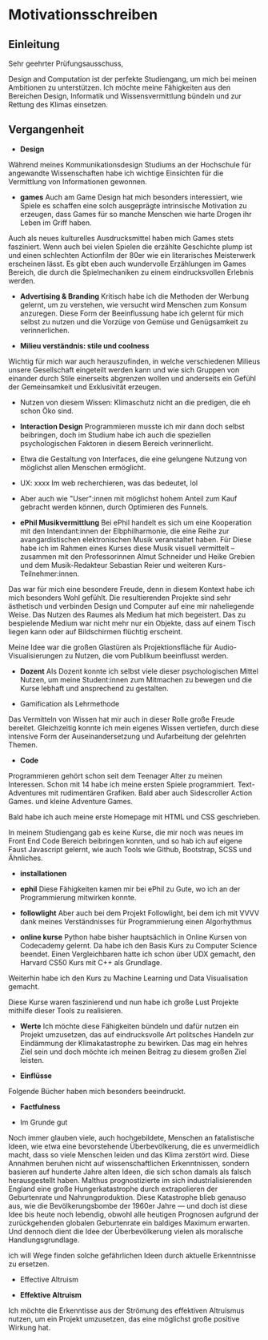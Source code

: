 
<!---

# notizen

## Ich will was lernen und umsetzen

## ich habe grundlagen

## muss nicht alles weltbewegend sein

## Dozent: In Rezipient hineinversetzen können

## LISTE MACHEN MIT KURSEN: Seelische Blockade überwinden

- Kursheft (vorhanden)

- Bachelor Zeugnis (eh notwendig)

- Arbeitserfahrung

- Projekte bei Airbus, DLR, KID, CLD

- Mir fällt sonst nur ein, was ich nicht gemacht habe

  

--->

# Motivationsschreiben

## Einleitung

Sehr geehrter Prüfungsausschuss,

Design and Computation ist der perfekte Studiengang, um mich bei meinen Ambitionen zu unterstützen. Ich möchte meine Fähigkeiten aus den Bereichen Design, Informatik und Wissensvermittlung bündeln und zur Rettung des Klimas einsetzen.

  

## Vergangenheit

-  **Design**

Während meines Kommunikationsdesign Studiums an der Hochschule für angewandte Wissenschaften habe ich wichtige Einsichten für die Vermittlung von Informationen gewonnen.

- **games** Auch am Game Design hat mich besonders interessiert, wie Spiele es schaffen eine solch ausgeprägte intrinsische Motivation zu erzeugen, dass Games für so manche Menschen wie harte Drogen ihr Leben im Griff haben.

Auch als neues kulturelles Ausdrucksmittel haben mich Games stets fasziniert. Wenn auch bei vielen Spielen die erzählte Geschichte plump ist und einen schlechten Actionfilm der 80er wie ein literarisches Meisterwerk erscheinen lässt. Es gibt eben auch wundervolle Erzählungen im Games Bereich, die durch die Spielmechaniken zu einem eindrucksvollen Erlebnis werden.

- **Advertising & Branding** Kritisch habe ich die Methoden der Werbung gelernt, um zu verstehen, wie versucht wird Menschen zum Konsum anzuregen. Diese Form der Beeinflussung habe ich gelernt für mich selbst zu nutzen und die Vorzüge von Gemüse und Genügsamkeit zu verinnerlichen.

- **Milieu verständnis: stile und coolness**

Wichtig für mich war auch herauszufinden, in welche verschiedenen Milieus unsere Gesellschaft eingeteilt werden kann und wie sich Gruppen von einander durch Stile einerseits abgrenzen wollen und anderseits ein Gefühl der Gemeinsamkeit und Exklusivität erzeugen.

- Nutzen von diesem Wissen: Klimaschutz nicht an die predigen, die eh schon Öko sind.

<!---

- archetypen

- typo

--->

-  **Interaction Design** Programmieren musste ich mir dann doch selbst beibringen, doch im Studium habe ich auch die speziellen psychologischen Faktoren in diesem Bereich verinnerlicht.

- Etwa die Gestaltung von Interfaces, die eine gelungene Nutzung von möglichst allen Menschen ermöglicht.

- UX: xxxx Im web recherchieren, was das bedeutet, lol

- Aber auch wie "User":innen mit möglichst hohem Anteil zum Kauf gebracht werden können, durch Optimieren des Funnels.

-  **ePhil Musikvermittlung** Bei ePhil handelt es sich um eine Kooperation mit den Intendant:innen der Elbphilharmonie, die eine Reihe zur avangardistischen elektronischen Musik veranstaltet haben. Für Diese habe ich im Rahmen eines Kurses diese Musik visuell vermittelt – zusammen mit den Professorinnen Almut Schneider und Heike Grebien und dem Musik-Redakteur Sebastian Reier und weiteren Kurs-Teilnehmer:innen.

Das war für mich eine besondere Freude, denn in diesem Kontext habe ich mich besonders Wohl gefühlt. Die resultierenden Projekte sind sehr ästhetisch und verbinden Design und Computer auf eine mir naheliegende Weise. Das Nutzen des Raumes als Medium hat mich begeistert. Das zu bespielende Medium war nicht mehr nur ein Objekte, dass auf einem Tisch liegen kann oder auf Bildschirmen flüchtig erscheint.

Meine Idee war die großen Glastüren als Projektionsfläche für Audio-Visualisierungen zu Nutzen, die vom Publikum beeinflusst werden.

-  **Dozent** Als Dozent konnte ich selbst viele dieser psychologischen Mittel Nutzen, um meine Student:innen zum Mitmachen zu bewegen und die Kurse lebhaft und ansprechend zu gestalten.

- Gamification als Lehrmethode

Das Vermitteln von Wissen hat mir auch in dieser Rolle große Freude bereitet. Gleichzeitig konnte ich mein eigenes Wissen vertiefen, durch diese intensive Form der Auseinandersetzung und Aufarbeitung der gelehrten Themen.

<!---

- Viele Jobs

- **china** Besonders meine Blockseminare in China, bei Hong Kong und der Technologie-Stadt Shenzhen xxxx

- Malerei

- tse

- Deutsch für Flüchtlinge

--->


-  **Code**

Programmieren gehört schon seit dem Teenager Alter zu meinen Interessen. Schon mit 14 habe ich meine ersten Spiele programmiert. Text-Adventures mit rudimentären Grafiken. Bald aber auch Sidescroller Action Games. und kleine Adventure Games.

Bald habe ich auch meine erste Homepage mit HTML und CSS geschrieben.

In meinem Studiengang gab es keine Kurse, die mir noch was neues im Front End Code Bereich beibringen konnten, und so hab ich auf eigene Faust Javascript gelernt, wie auch Tools wie Github, Bootstrap, SCSS und Ähnliches.

- **installationen**

- **ephil** Diese Fähigkeiten kamen mir bei ePhil zu Gute, wo ich an der Programmierung mitwirken konnte.

- **followlight** Aber auch bei dem Projekt Followlight, bei dem ich mit VVVV dank meines Verständnisses für Programmierung einen Algorhythmus

<!---

- games

- copperfalcon

- textadventures

- knochensammler

- autodidakt

--->

- **online kurse** Python habe bisher hauptsächlich in Online Kursen von Codecademy gelernt. Da habe ich den Basis Kurs zu Computer Science beendet. Einen Vergleichbaren hatte ich schon über UDX gemacht, den Harvard CS50 Kurs mit C++ als Grundlage.

Weiterhin habe ich den Kurs zu Machine Learning und Data Visualisation gemacht.

Diese Kurse waren faszinierend und nun habe ich große Lust Projekte mithilfe dieser Tools zu realisieren.

<!---

- codecademy

- front-end

- computer science

- python

- data visualisation

- machine learning

- harvard

--->

-  **Werte** Ich möchte diese Fähigkeiten bündeln und dafür nutzen ein Projekt umzusetzen, das auf eindrucksvolle Art politsches Handeln zur Eindämmung der Klimakatastrophe zu bewirken. Das mag ein hehres Ziel sein und doch möchte ich meinen Beitrag zu diesem großen Ziel leisten.

<!---

- marx

- percept: wissen einordnen

- sapere aude

- umwelt bewahren

- hunger beenden

--->

-  **Einflüsse**

Folgende Bücher haben mich besonders beeindruckt.

- **Factfulness**

- Im Grunde gut

Noch immer glauben viele, auch hochgebildete, Menschen an fatalistische Ideen, wie etwa eine bevorstehende Überbevölkerung, die es unvermeidlich macht, dass so viele Menschen leiden und das Klima zerstört wird. Diese Annahmen beruhen nicht auf wissenschaftlichen Erkenntnissen, sondern basieren auf hunderte Jahre alten Ideen, die sich schon damals als falsch herausgestellt haben. Malthus prognostizierte im sich industrialisierenden England eine große Hungerkatastrophe durch extrapolieren der Geburtenrate und Nahrungproduktion. Diese Katastrophe blieb genauso aus, wie die Bevölkerungsbombe der 1960er Jahre — und doch ist diese Idee bis heute noch lebendig, obwohl alle heutigen Prognosen aufgrund der zurückgehenden globalen Geburtenrate ein baldiges Maximum erwarten. Und dennoch dient die Idee der Überbevölkerung vielen als moralische Handlungsgrundlage.

ich will Wege finden solche gefährlichen Ideen durch aktuelle Erkenntnisse zu ersetzen.

- Effective Altruism

-  **Effektive Altruism**

Ich möchte die Erkenntisse aus der Strömung des effektiven Altruismus nutzen, um ein Projekt umzusetzen, das eine möglichst große positive Wirkung hat.

<!---

- klug scheißen

- entwurmung

- wohnungsmarkt

--->

<!---

## Zukunft

- ChatGPT Projektskizze

- Understanding how to use it

- Finding the risks

- Understanding how it works

  

--->
